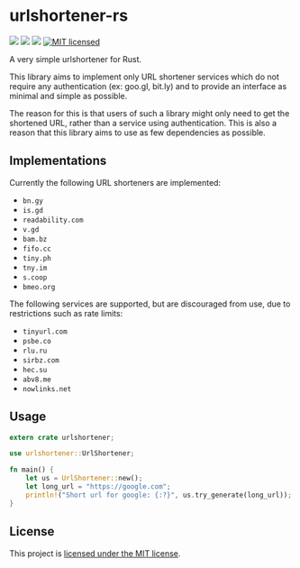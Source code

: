 # urlshortener-rs
[![](https://meritbadge.herokuapp.com/urlshortener)](https://crates.io/crates/urlshortener) [![](https://travis-ci.org/vityafx/urlshortener-rs.svg?branch=master)](https://travis-ci.org/vityafx/urlshortener-rs) [![](https://img.shields.io/badge/docs-online-2020ff.svg)](https://vityafx.github.io/urlshortener-rs/master/urlshortener/)
[![MIT licensed](https://img.shields.io/badge/license-MIT-blue.svg)](./LICENSE)


A very simple urlshortener for Rust.

This library aims to implement only URL shortener services which do not
require any authentication (ex: goo.gl, bit.ly) and to provide an interface as
minimal and simple as possible.

The reason for this is that users of such a library might only need to get the
shortened URL, rather than a service using authentication. This is also a reason
that this library aims to use as few dependencies as possible.


## Implementations

Currently the following URL shorteners are implemented:

- `bn.gy`
- `is.gd`
- `readability.com`
- `v.gd`
- `bam.bz`
- `fifo.cc`
- `tiny.ph`
- `tny.im`
- `s.coop`
- `bmeo.org`

The following services are supported, but are discouraged from use, due to
restrictions such as rate limits:

- `tinyurl.com`
- `psbe.co`
- `rlu.ru`
- `sirbz.com`
- `hec.su`
- `abv8.me`
- `nowlinks.net`


## Usage

```rust
extern crate urlshortener;

use urlshortener::UrlShortener;

fn main() {
    let us = UrlShortener::new();
    let long_url = "https://google.com";
    println!("Short url for google: {:?}", us.try_generate(long_url));
}
```


## License

This project is [licensed under the MIT license](https://github.com/vityafx/urlshortener-rs/blob/master/LICENSE).
